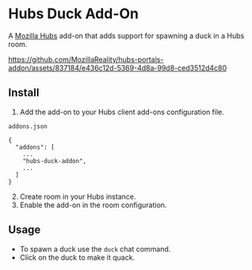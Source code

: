 # Hubs Duck Add-On
A [Mozilla Hubs](https://github.com/mozilla/hubs/) add-on that adds support for spawning a duck in a Hubs room.

https://github.com/MozillaReality/hubs-portals-addon/assets/837184/e436c12d-5369-4d8a-99d8-ced3512d4c80

## Install
1. Add the add-on to your Hubs client add-ons configuration file.

`addons.json`
```
{
  "addons": [
    ...
    "hubs-duck-addon", 
    ...
  ]
}

```
2. Create room in your Hubs instance.
3. Enable the add-on in the room configuration.

## Usage
- To spawn a duck use the ```duck``` chat command.
- Click on the duck to make it quack.
